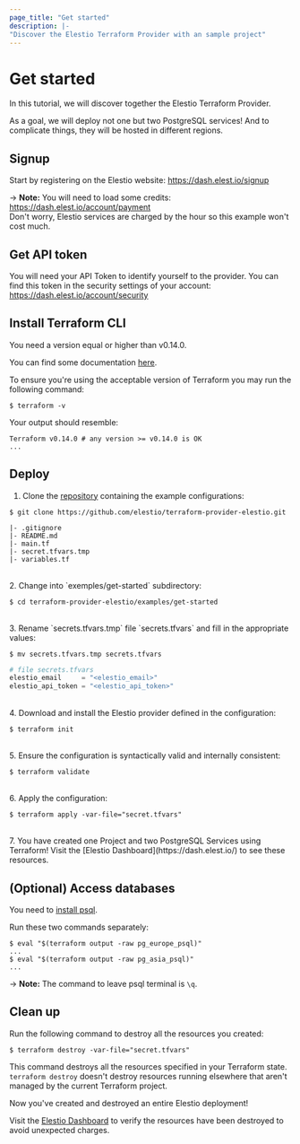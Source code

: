 ```yaml
---
page_title: "Get started"
description: |-
"Discover the Elestio Terraform Provider with an sample project" 
---
```


# Get started

In this tutorial, we will discover together the Elestio Terraform Provider.

As a goal, we will deploy not one but two PostgreSQL services!
And to complicate things, they will be hosted in different regions.

## Signup

Start by registering on the Elestio website: https://dash.elest.io/signup

-> **Note:** You will need to load some credits: https://dash.elest.io/account/payment
<br>Don't worry, Elestio services are charged by the hour so this example won't cost much.

## Get API token

You will need your API Token to identify yourself to the provider.
You can find this token in the security settings of your account: https://dash.elest.io/account/security

## Install Terraform CLI

You need a version equal or higher than v0.14.0.

You can find some documentation [here](https://developer.hashicorp.com/terraform/tutorials/aws-get-started/install-cli#install-terraform).

To ensure you're using the acceptable version of Terraform you may run the following command:

```shell
$ terraform -v
```

Your output should resemble:

```shell
Terraform v0.14.0 # any version >= v0.14.0 is OK
...
```

## Deploy

1. Clone the [repository](https://github.com/elestio/terraform-provider-elestio.git) containing the example configurations:

```shell
$ git clone https://github.com/elestio/terraform-provider-elestio.git
```

```shell
|- .gitignore
|- README.md
|- main.tf
|- secret.tfvars.tmp
|- variables.tf
```

<br>
2. Change into `exemples/get-started` subdirectory:

```shell
$ cd terraform-provider-elestio/examples/get-started
```

<br>
3. Rename `secrets.tfvars.tmp` file `secrets.tfvars` and fill in the appropriate values:

```shell
$ mv secrets.tfvars.tmp secrets.tfvars
```

```terraform
# file secrets.tfvars
elestio_email     = "<elestio_email>"
elestio_api_token = "<elestio_api_token>"
```

<br>
4. Download and install the Elestio provider defined in the configuration:

```shell
$ terraform init
```

<br>
5. Ensure the configuration is syntactically valid and internally consistent:

```shell
$ terraform validate
```

<br>
6. Apply the configuration:

```shell
$ terraform apply -var-file="secret.tfvars"
```

<br>
7. You have created one Project and two PostgreSQL Services using Terraform! Visit the [Elestio Dashboard](https://dash.elest.io/) to see these resources.

## (Optional) Access databases

You need to [install psql](https://www.timescale.com/blog/how-to-install-psql-on-mac-ubuntu-debian-windows/).

Run these two commands separately:
```shell
$ eval "$(terraform output -raw pg_europe_psql)"
...
$ eval "$(terraform output -raw pg_asia_psql)"
...
```

-> **Note:** The command to leave psql terminal is `\q`.

## Clean up

Run the following command to destroy all the resources you created:

```shell
$ terraform destroy -var-file="secret.tfvars"
```

This command destroys all the resources specified in your Terraform state. `terraform destroy` doesn't destroy resources running elsewhere that aren't managed by the current Terraform project.

Now you've created and destroyed an entire Elestio deployment!

Visit the [Elestio Dashboard](https://dash.elest.io/) to verify the resources have been destroyed to avoid unexpected charges.